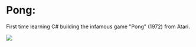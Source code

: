 # Pong:

First time learning C# building the infamous game "Pong" (1972) from Atari. <br>

<a href="#"><img src="https://user-images.githubusercontent.com/125149205/235528603-6e7c0541-8bb8-497d-9823-fc2e5a4f7cab.png">
